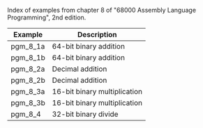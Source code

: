 Index of examples from chapter 8 of "68000 Assembly Language
Programming", 2nd edition.

| Example  | Description                  |
| -------- | ---------------------------- |
| pgm_8_1a | 64-bit binary addition       |
| pgm_8_1b | 64-bit binary addition       |
| pgm_8_2a | Decimal addition             |
| pgm_8_2b | Decimal addition             |
| pgm_8_3a | 16-bit binary multiplication |
| pgm_8_3b | 16-bit binary multiplication |
| pgm_8_4  | 32-bit binary divide         |
